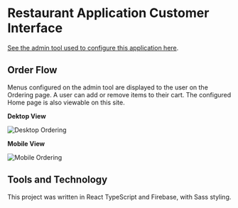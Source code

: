 # Restaurant Application Customer Interface

[See the admin tool used to configure this application here](https://github.com/spaulsteinberg/restaurant-tool).

## Order Flow

Menus configured on the admin tool are displayed to the user on the Ordering page. A user can add or remove items to their cart. The configured Home page is also viewable on this site.

**Dektop View**  

![Desktop Ordering](img/Ordering-demo-desktop_2.gif)  


**Mobile View**  

![Mobile Ordering](img/Ordering-demo-mobile.gif)  


## Tools and Technology

This project was written in React TypeScript and Firebase, with Sass styling.
